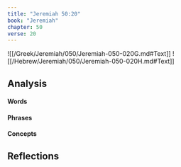 ```yaml
---
title: "Jeremiah 50:20"
book: "Jeremiah"
chapter: 50
verse: 20
---
```

![[/Greek/Jeremiah/050/Jeremiah-050-020G.md#Text]]
![[/Hebrew/Jeremiah/050/Jeremiah-050-020H.md#Text]]

## Analysis

#### Words

#### Phrases

#### Concepts

## Reflections
